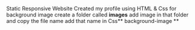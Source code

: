Static Responsive Website
Created my profile using HTML & Css
for background image create a folder called **images**
add image in that folder and copy the file name
add that name in Css** background-image **
